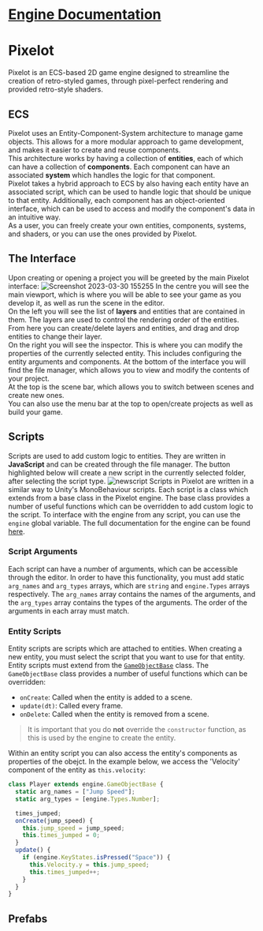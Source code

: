 # [Engine Documentation](docs/modules.md)

# Pixelot
Pixelot is an ECS-based 2D game engine designed to streamline the creation of retro-styled games, through pixel-perfect rendering and provided retro-style shaders.

## ECS
Pixelot uses an Entity-Component-System architecture to manage game objects. This allows for a more modular approach to game development, and makes it easier to create and reuse components.  
This architecture works by having a collection of **entities**, each of which can have a collection of **components**. Each component can have an associated **system** which handles the logic for that component.  
Pixelot takes a hybrid approach to ECS by also having each entity have an associated script, which can be used to handle logic that should be unique to that entity. Additionally, each component has an object-oriented interface, which can be used to access and modify the component's data in an intuitive way.  
As a user, you can freely create your own entities, components, systems, and shaders, or you can use the ones provided by Pixelot.

## The Interface
Upon creating or opening a project you will be greeted by the main Pixelot interface:
![Screenshot 2023-03-30 155255](https://i.imgur.com/jtzaOx3.png)
In the centre you will see the main viewport, which is where you will be able to see your game as you develop it, as well as run the scene in the editor.  
On the left you will see the list of **layers** and entities that are contained in them. The layers are used to control the rendering order of the entities. From here you can create/delete layers and entities, and drag and drop entities to change their layer.  
On the right you will see the inspector. This is where you can modify the properties of the currently selected entity. This includes configuring the entity arguments and components.
At the bottom of the interface you will find the file manager, which allows you to view and modify the contents of your project.  
At the top is the scene bar, which allows you to switch between scenes and create new ones.  
You can also use the menu bar at the top to open/create projects as well as build your game.

## Scripts
Scripts are used to add custom logic to entities. They are written in **JavaScript** and can be created through the file manager. The button highlighted below will create a new script in the currently selected folder, after selecting the script type.
![newscript](https://i.imgur.com/AKfrhFZ.png)
Scripts in Pixelot are written in a similar way to Unity's MonoBehaviour scripts. Each script is a class which extends from a base class in the Pixelot engine. The base class provides a number of useful functions which can be overridden to add custom logic to the script. To interface with the engine from any script, you can use the `engine` global variable. The full documentation for the engine can be found [here](docs/modules.md).

### Script Arguments
Each script can have a number of arguments, which can be accessible through the editor. In order to have this functionality, you must add static `arg_names` and `arg_types` arrays, which are `string` and `engine.Types` arrays respectively. The `arg_names` array contains the names of the arguments, and the `arg_types` array contains the types of the arguments. The order of the arguments in each array must match.

### Entity Scripts
Entity scripts are scripts which are attached to entities. When creating a new entity, you must select the script that you want to use for that entity. Entity scripts must extend from the [`GameObjectBase`](docs/classes/GameObjectBase.md) class. The `GameObjectBase` class provides a number of useful functions which can be overridden:
* `onCreate`: Called when the entity is added to a scene.
* `update(dt)`: Called every frame.
* `onDelete`: Called when the entity is removed from a scene.

> It is important that you do **not** override the `constructor` function, as this is used by the engine to create the entity.

Within an entity script you can also access the entity's components as properties of the obejct. In the example below, we access the 'Velocity' component of the entity as `this.velocity`:
```js
class Player extends engine.GameObjectBase {
  static arg_names = ["Jump Speed"];
  static arg_types = [engine.Types.Number];

  times_jumped;
  onCreate(jump_speed) {
    this.jump_speed = jump_speed;
    this.times_jumped = 0;
  }
  update() {
    if (engine.KeyStates.isPressed("Space")) {
      this.Velocity.y = this.jump_speed;
      this.times_jumped++;
    }
  }
}
```

## Prefabs